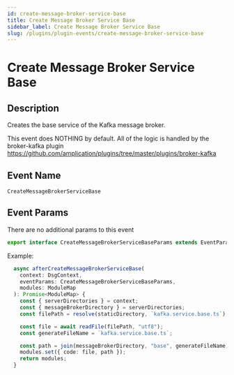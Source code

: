 ```yaml
---
id: create-message-broker-service-base
title: Create Message Broker Service Base
sidebar_label: Create Message Broker Service Base
slug: /plugins/plugin-events/create-message-broker-service-base
---
```


# Create Message Broker Service Base

## Description

Creates the base service of the Kafka message broker.

This event does NOTHING by default. All of the logic is handled by the broker-kafka plugin https://github.com/amplication/plugins/tree/master/plugins/broker-kafka

## Event Name

`CreateMessageBrokerServiceBase`

## Event Params

There are no additional params to this event

```ts
export interface CreateMessageBrokerServiceBaseParams extends EventParams {}
```

Example:

```ts
  async afterCreateMessageBrokerServiceBase(
    context: DsgContext,
    eventParams: CreateMessageBrokerServiceBaseParams,
    modules: ModuleMap
  ): Promise<ModuleMap> {
    const { serverDirectories } = context;
    const { messageBrokerDirectory } = serverDirectories;
    const filePath = resolve(staticDirectory, `kafka.service.base.ts`);

    const file = await readFile(filePath, "utf8");
    const generateFileName = `kafka.service.base.ts`;

    const path = join(messageBrokerDirectory, "base", generateFileName);
    modules.set({ code: file, path });
    return modules;
  }
```
